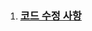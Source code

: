 1. ### [코드 수정 사항](https://github.com/ckdqja135/Typescript-restful-starter/blob/master/%EC%BD%94%EB%93%9C%EC%88%98%EC%A0%95.md)

